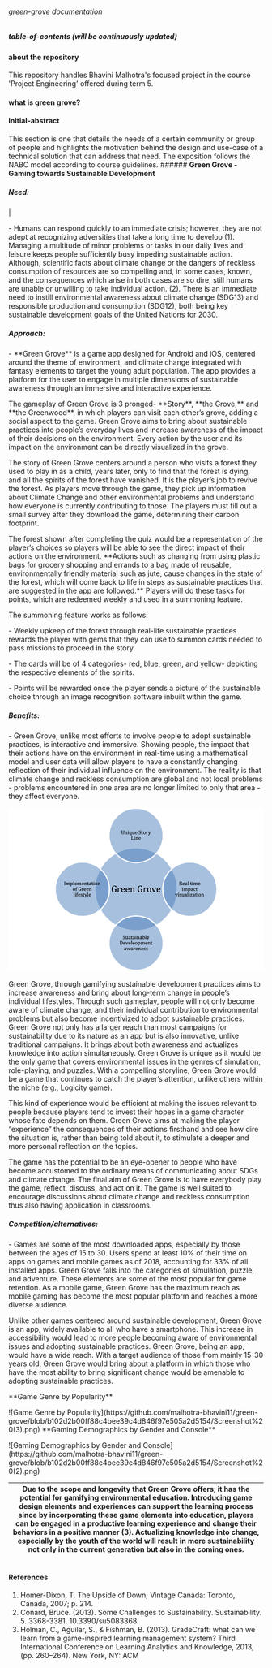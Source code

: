 ###### green-grove documentation

##### table-of-contents (will be continuously updated)

#### about the repository

This repository handles Bhavini Malhotra's focused project in the course 'Project Engineering' offered during term 5.

#### what is green grove?

#### initial-abstract 

This section is one that details the needs of a certain community or group of people and highlights the motivation behind the design and use-case of a technical solution that can address that need. The exposition follows the NABC model according to course guidelines. ###### **Green Grove - Gaming towards Sustainable Development**

##### **Need:**
|<p>- Humans can respond quickly to an immediate crisis; however, they are not adept at recognizing adversities that take a long time to develop (1). Managing a multitude of minor problems or tasks in our daily lives and leisure keeps people sufficiently busy impeding sustainable action. Although, scientific facts about climate change or the dangers of reckless consumption of resources are so compelling and, in some cases, known, and the consequences which arise in both cases are so dire, still humans are unable or unwilling to take individual action. (2). There is an immediate need to instill environmental awareness about climate change (SDG13) and responsible production and consumption (SDG12), both being key sustainable development goals of the United Nations for 2030.  
  
##### **Approach:**
</p><p>-  **Green Grove** is a game app designed for Android and iOS, centered around the theme of environment, and climate change integrated with fantasy elements to target the young adult population. The app provides a platform for the user to engage in multiple dimensions of sustainable awareness through an immersive and interactive experience. </p><p>The gameplay of Green Grove is 3 pronged- **Story**, **the Grove,** and **the Greenwood**, in which players can visit each other’s grove, adding a social aspect to the game. Green Grove aims to bring about sustainable practices into people’s everyday lives and increase awareness of the impact of their decisions on the environment. Every action by the user and its impact on the environment can be directly visualized in the grove.</p><p>The story of Green Grove centers around a person who visits a forest they used to play in as a child, years later, only to find that the forest is dying, and all the spirits of the forest have vanished. It is the player’s job to revive the forest. As players move through the game, they pick up information about Climate Change and other environmental problems and understand how everyone is currently contributing to those. The players must fill out a small survey after they download the game, determining their carbon footprint.</p><p>The forest shown after completing the quiz would be a representation of the player’s choices so players will be able to see the direct impact of their actions on the environment. **Actions such as changing from using plastic bags for grocery shopping and errands to a bag made of reusable, environmentally friendly material such as jute, cause changes in the state of the forest, which will come back to life in steps as sustainable practices that are suggested in the app are followed.** Players will do these tasks for points, which are redeemed weekly and used in a summoning feature.</p><p>The summoning feature works as follows:</p><p>- Weekly upkeep of the forest through real-life sustainable practices rewards the player with gems that they can use to summon cards needed to pass missions to proceed in the story.</p><p>- The cards will be of 4 categories- red, blue, green, and yellow- depicting the respective elements of the spirits.</p><p>- Points will be rewarded once the player sends a picture of the sustainable choice through an image recognition software inbuilt within the game.</p>

##### **Benefits:**
<p>- Green Grove, unlike most efforts to involve people to adopt sustainable practices, is interactive and immersive. Showing people, the impact that their actions have on the environment in real-time using a mathematical model and user data will allow players to have a constantly changing reflection of their individual influence on the environment. The reality is that climate change and reckless consumption are global and not local problems - problems encountered in one area are no longer limited to only that area - they affect everyone.</p><p>
  
![alt text](https://github.com/malhotra-bhavini11/green-grove/blob/a34e83580903db93a39e8a07a5a72bb3666beff2/diagram_1.png)
  
  Green Grove, through gamifying sustainable development practices aims to increase awareness and bring about long-term change in people’s individual lifestyles. Through such gameplay, people will not only become aware of climate change, and their individual contribution to environmental problems but also become incentivized to adopt sustainable practices. Green Grove not only has a larger reach than most campaigns for sustainability due to its nature as an app but is also innovative, unlike traditional campaigns. It brings about both awareness and actualizes knowledge into action simultaneously. Green Grove is unique as it would be the only game that covers environmental issues in the genres of simulation, role-playing, and puzzles. With a compelling storyline, Green Grove would be a game that continues to catch the player’s attention, unlike others within the niche (e.g., Logicity game).</p><p>This kind of experience would be efficient at making the issues relevant to people because players tend to invest their hopes in a game character whose fate depends on them. Green Grove aims at making the player “experience” the consequences of their actions firsthand and see how dire the situation is, rather than being told about it, to stimulate a deeper and more personal reflection on the topics.</p><p>The game has the potential to be an eye-opener to people who have become accustomed to the ordinary means of communicating about SDGs and climate change. The final aim of Green Grove is to have everybody play the game, reflect, discuss, and act on it. The game is well suited to encourage discussions about climate change and reckless consumption thus also having application in classrooms.</p>
  
  ##### **Competition/alternatives:**
  
  <p>-  Games are some of the most downloaded apps, especially by those between the ages of 15 to 30. Users spend at least 10% of their time on apps on games and mobile games as of 2018, accounting for 33% of all installed apps. Green Grove falls into the categories of simulation, puzzle, and adventure. These elements are some of the most popular for game retention. As a mobile game, Green Grove has the maximum reach as mobile gaming has become the most popular platform and reaches a more diverse audience.</p><p>Unlike other games centered around sustainable development, Green Grove is an app, widely available to all who have a smartphone. This increase in accessibility would lead to more people becoming aware of environmental issues and adopting sustainable practices. Green Grove, being an app, would have a wide reach. With a target audience of those from mainly 15-30 years old, Green Grove would bring about a platform in which those who have the most ability to bring significant change would be amenable to adopting sustainable practices.</p>
  
  <p>**Game Genre by Popularity**</p><p>
  ![Game Genre by Popularity](https://github.com/malhotra-bhavini11/green-grove/blob/b102d2b00ff88c4bee39c4d846f97e505a2d5154/Screenshot%20(3).png)
**Gaming Demographics by Gender and Console**</p><p>
![Gaming Demographics by Gender and Console](https://github.com/malhotra-bhavini11/green-grove/blob/b102d2b00ff88c4bee39c4d846f97e505a2d5154/Screenshot%20(2).png)

  
  Due to the scope and longevity that Green Grove offers; it has the potential for gamifying environmental education. Introducing game design elements and experiences can support the learning process since by incorporating these game elements into education, players can be engaged in a productive learning experience and change their behaviors in a positive manner (3). Actualizing knowledge into change, especially by the youth of the world will result in more sustainability not only in the current generation but also in the coming ones.</p>|
| - |

#### **References**

1. Homer-Dixon, T. The Upside of Down; Vintage Canada: Toronto, Canada, 2007; p. 214.
1. Conard, Bruce. (2013). Some Challenges to Sustainability. Sustainability. 5. 3368-3381. 10.3390/su5083368. 
1. Holman, C., Aguilar, S., & Fishman, B. (2013). GradeCraft: what can we learn from a game-inspired learning management system? Third International Conference on Learning Analytics and Knowledge, 2013, (pp. 260–264). New York, NY: ACM






